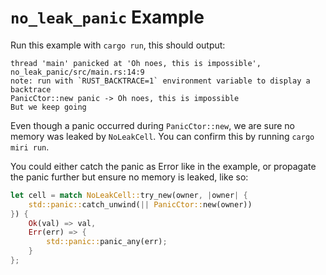 # `no_leak_panic` Example

Run this example with `cargo run`, this should output:

```
thread 'main' panicked at 'Oh noes, this is impossible', no_leak_panic/src/main.rs:14:9
note: run with `RUST_BACKTRACE=1` environment variable to display a backtrace
PanicCtor::new panic -> Oh noes, this is impossible
But we keep going
```

Even though a panic occurred during `PanicCtor::new`, we are sure no
memory was leaked by `NoLeakCell`. You can confirm this by running `cargo miri run`.

You could either catch the panic as Error like in the example, or propagate the panic further but ensure no memory is leaked, like so:

```rust
let cell = match NoLeakCell::try_new(owner, |owner| {
    std::panic::catch_unwind(|| PanicCtor::new(owner))
}) {
    Ok(val) => val,
    Err(err) => {
        std::panic::panic_any(err);
    }
};
```